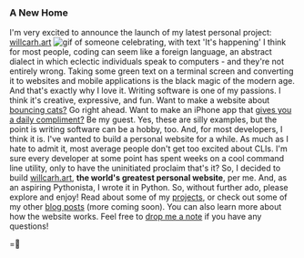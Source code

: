 ### A New Home
I'm very excited to announce the launch of my latest personal project: [willcarh.art]({{src:index}})
![gif of someone celebrating, with text 'It's happening'](https://media.giphy.com/media/rl0FOxdz7CcxO/giphy.gif)
I think for most people, coding can seem like a foreign language, an abstract dialect in which eclectic individuals speak to computers - and they're not entirely wrong. Taking some green text on a terminal screen and converting it to websites and mobile applications is the black magic of the modern age. And that's exactly why I love it.
Writing software is one of my passions. I think it's creative, expressive, and fun. Want to make a website about [bouncing cats?](https://cat-bounce.com/) Go right ahead. Want to make an iPhone app that [gives you a daily compliment?](https://itunes.apple.com/us/app/da-daily-compliment/id711717136?mt=8) Be my guest. Yes, these are silly examples, but the point is writing software can be a hobby, too. And, for most developers, I think it is.
I've wanted to build a personal website for a while. As much as I hate to admit it, most average people don't get too excited about CLIs. I'm sure every developer at some point has spent weeks on a cool command line utility, only to have the uninitiated proclaim that's it? So, I decided to build [willcarh.art]({{src:index}}), **the world's greatest personal website**, per me. And, as an aspiring Pythonista, I wrote it in Python.
So, without further ado, please explore and enjoy! Read about some of my [projects]({{src:projects}}), or check out some of my other [blog posts]({{src:blog}}) (more coming soon). You can also learn more about how the website works. Feel free to [drop me a note](mailto:hello@willcarh.art) if you have any questions!

=🦉